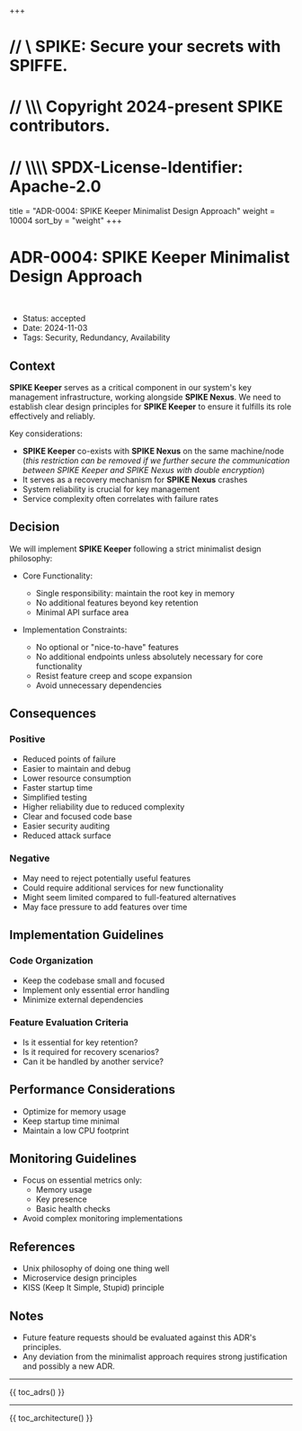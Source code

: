 +++
# //    \\ SPIKE: Secure your secrets with SPIFFE.
# //  \\\\\ Copyright 2024-present SPIKE contributors.
# // \\\\\\\ SPDX-License-Identifier: Apache-2.0

title = "ADR-0004: SPIKE Keeper Minimalist Design Approach"
weight = 10004
sort_by = "weight"
+++

# ADR-0004: SPIKE Keeper Minimalist Design Approach

<br style="clear:both" />

- Status: accepted
- Date: 2024-11-03
- Tags: Security, Redundancy, Availability

## Context

**SPIKE Keeper** serves as a critical component in our system's key management 
infrastructure, working alongside **SPIKE Nexus**. We need to establish clear 
design principles for **SPIKE Keeper** to ensure it fulfills its role 
effectively and reliably.

Key considerations:
* **SPIKE Keeper** co-exists with **SPIKE Nexus** on the same machine/node
  (*this restriction can be removed if we further secure the communication
  between SPIKE Keeper and SPIKE Nexus with double encryption*)
* It serves as a recovery mechanism for **SPIKE Nexus** crashes
* System reliability is crucial for key management
* Service complexity often correlates with failure rates

## Decision

We will implement **SPIKE Keeper** following a strict minimalist design 
philosophy:

* Core Functionality:
  * Single responsibility: maintain the root key in memory
  * No additional features beyond key retention
  * Minimal API surface area

* Implementation Constraints:
  * No optional or "nice-to-have" features
  * No additional endpoints unless absolutely necessary for core functionality
  * Resist feature creep and scope expansion
  * Avoid unnecessary dependencies

## Consequences

### Positive

* Reduced points of failure
* Easier to maintain and debug
* Lower resource consumption
* Faster startup time
* Simplified testing
* Higher reliability due to reduced complexity
* Clear and focused code base
* Easier security auditing
* Reduced attack surface

### Negative

* May need to reject potentially useful features
* Could require additional services for new functionality
* Might seem limited compared to full-featured alternatives
* May face pressure to add features over time

## Implementation Guidelines

### Code Organization

* Keep the codebase small and focused
* Implement only essential error handling
* Minimize external dependencies

### Feature Evaluation Criteria

* Is it essential for key retention?
* Is it required for recovery scenarios?
* Can it be handled by another service?

## Performance Considerations

* Optimize for memory usage
* Keep startup time minimal
* Maintain a low CPU footprint

## Monitoring Guidelines

* Focus on essential metrics only:
  * Memory usage
  * Key presence
  * Basic health checks
* Avoid complex monitoring implementations

## References

* Unix philosophy of doing one thing well
* Microservice design principles
* KISS (Keep It Simple, Stupid) principle

## Notes

* Future feature requests should be evaluated against this ADR's principles. 
* Any deviation from the minimalist approach requires strong justification and 
possibly a new ADR.

----

{{ toc_adrs() }}

----

{{ toc_architecture() }}
